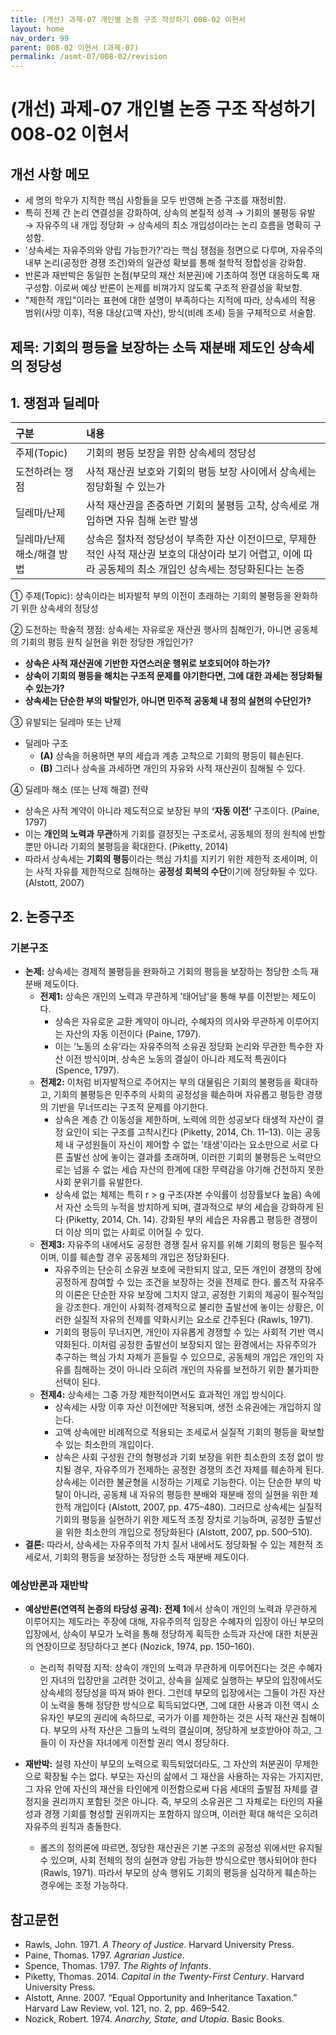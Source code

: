 ```yaml
---
title: (개선) 과제-07 개인별 논증 구조 작성하기 008-02 이현서
layout: home
nav_order: 99
parent: 008-02 이현서 (과제-07)
permalink: /asmt-07/008-02/revision
---
```


# (개선) 과제-07 개인별 논증 구조 작성하기 008-02 이현서

## 개선 사항 메모

- 세 명의 학우가 지적한 핵심 사항들을 모두 반영해 논증 구조를 재정비함.
- 특히 전제 간 논리 연결성을 강화하여, 상속의 본질적 성격 → 기회의 불평등 유발 → 자유주의 내 개입 정당화 → 상속세의 최소 개입성이라는 논리 흐름을 명확히 구성함.
- '상속세는 자유주의와 양립 가능한가?'라는 핵심 쟁점을 정면으로 다루며, 자유주의 내부 논리(공정한 경쟁 조건)와의 일관성 확보를 통해 철학적 정합성을 강화함.
- 반론과 재반박은 동일한 논점(부모의 재산 처분권)에 기초하여 정면 대응하도록 재구성함. 이로써 예상 반론이 논제를 비껴가지 않도록 구조적 완결성을 확보함.
- "제한적 개입"이라는 표현에 대한 설명이 부족하다는 지적에 따라, 상속세의 적용 범위(사망 이후), 적용 대상(고액 자산), 방식(비례 조세) 등을 구체적으로 서술함.

## 제목: 기회의 평등을 보장하는 소득 재분배 제도인 상속세의 정당성  

## 1. 쟁점과 딜레마

| 구분 | 내용 |
|:---|:---|
| 주제(Topic) | 기회의 평등 보장을 위한 상속세의 정당성 |
| 도전하려는 쟁점 | 사적 재산권 보호와 기회의 평등 보장 사이에서 상속세는 정당화될 수 있는가 |
| 딜레마/난제 | 사적 재산권을 존중하면 기회의 불평등 고착, 상속세로 개입하면 자유 침해 논란 발생 |
| 딜레마/난제 해소/해결 방법 | 상속은 절차적 정당성이 부족한 자산 이전이므로, 무제한적인 사적 재산권 보호의 대상이라 보기 어렵고, 이에 따라 공동체의 최소 개입인 상속세는 정당화된다는 논증 |

① 주제(Topic): 상속이라는 비자발적 부의 이전이 초래하는 기회의 불평등을 완화하기 위한 상속세의 정당성 

② 도전하는 학술적 쟁점: 상속세는 자유로운 재산권 행사의 침해인가, 아니면 공동체의 기회의 평등 원칙 실현을 위한 정당한 개입인가?

- **상속은 사적 재산권에 기반한 자연스러운 행위로 보호되어야 하는가?**
- **상속이 기회의 평등을 해치는 구조적 문제를 야기한다면, 그에 대한 과세는 정당화될 수 있는가?**
- **상속세는 단순한 부의 박탈인가, 아니면 민주적 공동체 내 정의 실현의 수단인가?**

③ 유발되는 딜레마 또는 난제

- 딜레마 구조
  - **(A)** 상속을 허용하면 부의 세습과 계층 고착으로 기회의 평등이 훼손된다.
  - **(B)** 그러나 상속을 과세하면 개인의 자유와 사적 재산권이 침해될 수 있다.

④ 딜레마 해소 (또는 난제 해결) 전략

- 상속은 사적 계약이 아니라 제도적으로 보장된 부의 **‘자동 이전’** 구조이다. (Paine, 1797)
- 이는 **개인의 노력과 무관**하게 기회를 결정짓는 구조로서, 공동체의 정의 원칙에 반할 뿐만 아니라 기회의 불평등을 확대한다. (Piketty, 2014)
- 따라서 상속세는 **기회의 평등**이라는 핵심 가치를 지키기 위한 제한적 조세이며, 이는 사적 자유를 제한적으로 침해하는 **공정성 회복의 수단**이기에 정당화될 수 있다. (Alstott, 2007)

## 2. 논증구조

### 기본구조

- **논제:** 상속세는 경제적 불평등을 완화하고 기회의 평등을 보장하는 정당한 소득 재분배 제도이다.
  - **전제1:** 상속은 개인의 노력과 무관하게 '태어남'을 통해 부를 이전받는 제도이다.
    - 상속은 자유로운 교환 계약이 아니라, 수혜자의 의사와 무관하게 이루어지는 자산의 자동 이전이다 (Paine, 1797).
    - 이는 ‘노동의 소유’라는 자유주의적 소유권 정당화 논리와 무관한 특수한 자산 이전 방식이며, 상속은 노동의 결실이 아니라 제도적 특권이다 (Spence, 1797).
  - **전제2:** 이처럼 비자발적으로 주어지는 부의 대물림은 기회의 불평등을 확대하고, 기회의 불평등은 민주주의 사회의 공정성을 훼손하며 자유롭고 평등한 경쟁의 기반을 무너뜨리는 구조적 문제를 야기한다. 
    - 상속은 계층 간 이동성을 제한하며, 노력에 의한 성공보다 태생적 자산이 결정 요인이 되는 구조를 고착시킨다 (Piketty, 2014, Ch. 11–13). 이는 공동체 내 구성원들이 자신이 제어할 수 없는 '태생'이라는 요소만으로 서로 다른 출발선 상에 놓이는 결과를 초래하며, 이러한 기회의 불평등은 노력만으로는 넘을 수 없는 세습 자산의 한계에 대한 무력감을 야기해 건전하지 못한 사회 분위기를 유발한다. 
    - 상속세 없는 체제는 특히 r > g 구조(자본 수익률이 성장률보다 높음) 속에서 자산 소득의 누적을 방치하게 되며, 결과적으로 부의 세습을 강화하게 된다 (Piketty, 2014, Ch. 14). 강화된 부의 세습은 자유롭고 평등한 경쟁이 더 이상 의미 없는 사회로 이어질 수 있다. 
  - **전제3:** 자유주의 내에서도 공정한 경쟁 질서 유지를 위해 기회의 평등은 필수적이며, 이를 훼손할 경우 공동체의 개입은 정당화된다.
      - 자유주의는 단순히 소유권 보호에 국한되지 않고, 모든 개인이 경쟁의 장에 공정하게 참여할 수 있는 조건을 보장하는 것을 전제로 한다. 롤즈적 자유주의 이론은 단순한 자유 보장에 그치지 않고, 공정한 기회의 제공이 필수적임을 강조한다. 개인이 사회적·경제적으로 불리한 출발선에 놓이는 상황은, 이러한 실질적 자유의 전제를 약화시키는 요소로 간주된다 (Rawls, 1971).
      - 기회의 평등이 무너지면, 개인이 자유롭게 경쟁할 수 있는 사회적 기반 역시 약화된다. 이처럼 공정한 출발선이 보장되지 않는 환경에서는 자유주의가 추구하는 핵심 가치 자체가 흔들릴 수 있으므로, 공동체의 개입은 개인의 자유를 침해하는 것이 아니라 오히려 개인의 자유를 보전하기 위한 불가피한 선택이 된다.
  - **전제4:** 상속세는 그중 가장 제한적이면서도 효과적인 개입 방식이다.
      - 상속세는 사망 이후 자산 이전에만 적용되며, 생전 소유권에는 개입하지 않는다.
      - 고액 상속에만 비례적으로 적용되는 조세로서 실질적 기회의 평등을 확보할 수 있는 최소한의 개입이다.
      - 상속은 사회 구성원 간의 형평성과 기회 보장을 위한 최소한의 조정 없이 방치될 경우, 자유주의가 전제하는 공정한 경쟁의 조건 자체를 훼손하게 된다. 상속세는 이러한 불균형을 시정하는 기제로 기능한다.
이는 단순한 부의 박탈이 아니라, 공동체 내 자유의 평등한 분배와 재분배 정의 실현을 위한 제한적 개입이다 (Alstott, 2007, pp. 475–480). 그러므로 상속세는 실질적 기회의 평등을 실현하기 위한 제도적 조정 장치로 기능하며, 공정한 출발선을 위한 최소한의 개입으로 정당화된다 (Alstott, 2007, pp. 500–510).
- **결론:** 따라서, 상속세는 자유주의적 가치 질서 내에서도 정당화될 수 있는 제한적 조세로서, 기회의 평등을 보장하는 정당한 소득 재분배 제도이다.  

### 예상반론과 재반박

- **예상반론(연역적 논증의 타당성 공격):** **전제 1**에서 상속이 개인의 노력과 무관하게 이루어지는 제도라는 주장에 대해, 자유주의적 입장은 수혜자의 입장이 아닌 부모의 입장에서, 상속이 부모가 노력을 통해 정당하게 획득한 소득과 자산에 대한 처분권의 연장이므로 정당하다고 본다 (Nozick, 1974, pp. 150–160).
  - 논리적 취약점 지적: 상속이 개인의 노력과 무관하게 이루어진다는 것은 수혜자인 자녀의 입장만을 고려한 것이고, 상속을 실제로 실행하는 부모의 입장에서도 상속세의 정당성을 따져 봐야 한다. 그런데 부모의 입장에서는 그들이 가진 자산이 노력을 통해 정당한 방식으로 획득되었다면, 그에 대한 사용과 이전 역시 소유자인 부모의 권리에 속하므로, 국가가 이를 제한하는 것은 사적 재산권 침해이다. 부모의 사적 자산은 그들의 노력의 결실이며, 정당하게 보호받아야 하고, 그들이 이 자산을 자녀에게 이전할 권리 역시 정당하다. 

- **재반박:** 설령 자산이 부모의 노력으로 획득되었더라도, 그 자산의 처분권이 무제한으로 확장될 수는 없다. 부모는 자신의 삶에서 그 재산을 사용하는 자유는 가지지만, 그 자유 안에 자신의 재산을 타인에게 이전함으로써 다음 세대의 출발점 자체를 결정지을 권리까지 포함된 것은 아니다. 즉, 부모의 소유권은 그 자체로는 타인의 자율성과 경쟁 기회를 형성할 권위까지는 포함하지 않으며, 이러한 확대 해석은 오히려 자유주의 원칙과 충돌한다.
  - 롤즈의 정의론에 따르면, 정당한 재산권은 기본 구조의 공정성 위에서만 유지될 수 있으며, 사회 전체의 정의 실현과 양립 가능한 방식으로만 행사되어야 한다 (Rawls, 1971). 따라서 부모의 상속 행위도 기회의 평등을 심각하게 훼손하는 경우에는 조정 가능하다.


## 참고문헌

- Rawls, John. 1971. *A Theory of Justice*. Harvard University Press.
- Paine, Thomas. 1797. *Agrarian Justice*.
- Spence, Thomas. 1797. *The Rights of Infants*.
- Piketty, Thomas. 2014. *Capital in the Twenty-First Century*. Harvard University Press.
- Alstott, Anne. 2007. “Equal Opportunity and Inheritance Taxation.” Harvard Law Review, vol. 121, no. 2, pp. 469–542.
- Nozick, Robert. 1974. *Anarchy, State, and Utopia*. Basic Books.